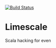[![Build Status](https://travis-ci.org/wgriffiths/limescale.svg?branch=master)](https://travis-ci.org/wgriffiths/limescale)

# Limescale

Scala hacking for even
